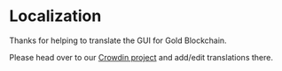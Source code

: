 # Localization

Thanks for helping to translate the GUI for Gold Blockchain.

Please head over to our [Crowdin project](https://crowdin.com/project/chia-blockchain/) and add/edit translations there.
